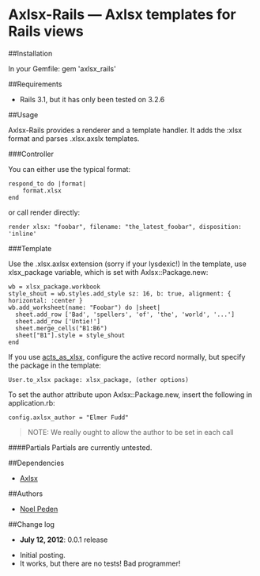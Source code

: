 Axlsx-Rails &mdash; Axlsx templates for Rails views
===================================================

##Installation

In your Gemfile:
	gem 'axlsx_rails'

##Requirements

* Rails 3.1, but it has only been tested on 3.2.6

##Usage

Axlsx-Rails provides a renderer and a template handler. It adds the :xlsx format and parses .xlsx.axslx templates.

###Controller

You can either use the typical format:

	respond_to do |format|
		format.xlsx
	end

or call render directly:

	render xlsx: "foobar", filename: "the_latest_foobar", disposition: 'inline'

###Template

Use the .xlsx.axlsx extension (sorry if your lysdexic!) In the template, use xlsx_package variable, which is set with Axlsx::Package.new:

	wb = xlsx_package.workbook
	style_shout = wb.styles.add_style sz: 16, b: true, alignment: { horizontal: :center }
	wb.add_worksheet(name: "Foobar") do |sheet|
	  sheet.add_row ['Bad', 'spellers', 'of', 'the', 'world', '...']
	  sheet.add_row ['Untie!']
	  sheet.merge_cells("B1:B6")
	  sheet["B1"].style = style_shout
	end

If you use [acts_as_xlsx](https://github.com/randym/acts_as_xlsx), configure the active record normally, but specify the package in the template:

	User.to_xlsx package: xlsx_package, (other options)

To set the author attribute upon Axlsx::Package.new, insert the following in application.rb:

	config.axlsx_author = "Elmer Fudd"

> NOTE: We really ought to allow the author to be set in each call

####Partials
Partials are currently untested.

##Dependencies

- [Axlsx](https://github.com/randym/axlsx)

##Authors

* [Noel Peden](https://github.com/straydogstudio)

##Change log

- **July 12, 2012**: 0.0.1 release
* Initial posting.
* It works, but there are no tests! Bad programmer!
